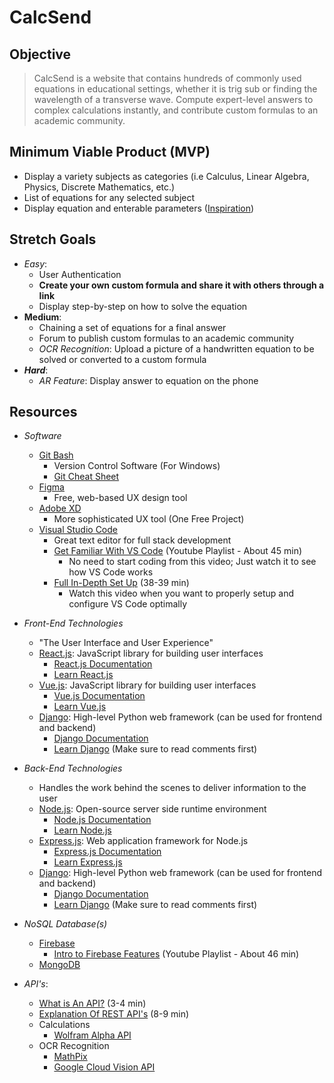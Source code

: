 # CalcSend

## Objective
> CalcSend is a website that contains hundreds of commonly used equations in educational settings, whether it is trig sub or finding the wavelength of a transverse wave. Compute expert-level answers to complex calculations instantly, and contribute custom formulas to an academic community.

## Minimum Viable Product (MVP)
- Display a variety subjects as categories (i.e Calculus, Linear Algebra, Physics, Discrete Mathematics, etc.)
- List of equations for any selected subject
- Display equation and enterable parameters ([Inspiration](https://i.gyazo.com/dcecf37ea27868f3ce4e5e42cb2e5194.png))

## Stretch Goals
- *Easy*:
    - User Authentication
    - **Create your own custom formula and share it with others through a link**
    - Display step-by-step on how to solve the equation
- **Medium**:
    - Chaining a set of equations for a final answer
    - Forum to publish custom formulas to an academic community
    - *OCR Recognition*: Upload a picture of a handwritten equation to be solved or converted to a custom formula
- ***Hard***:
    - *AR Feature*: Display answer to equation on the phone

## Resources
- *Software*
    - [Git Bash](https://git-scm.com/downloads)
        - Version Control Software (For Windows)
        - [Git Cheat Sheet](https://education.github.com/git-cheat-sheet-education.pdf)
    - [Figma](https://www.figma.com/)
        - Free, web-based UX design tool
    - [Adobe XD](https://www.adobe.com/products/xd.html?sdid=12B9F15S&mv=Search&ef_id=CjwKCAjwkdL6BRAREiwA-kiczGlKOD6-DASI9BUGIwQBgdAt33vydE4YxCgvMX5TDh2T5m9Trjq-jBoCFugQAvD_BwE:G:s&s_kwcid=AL!3085!3!315233774139!e!!g!!adobe%20xd!1641846436!65452675151)
        - More sophisticated UX tool (One Free Project)
    - [Visual Studio Code](https://code.visualstudio.com/)
        - Great text editor for full stack development
        - [Get Familiar With VS Code](https://www.youtube.com/playlist?list=PLC3y8-rFHvwhleivq1QohBZN4d8IdzG3c) (Youtube Playlist - About 45 min)
            - No need to start coding from this video; Just watch it to see how VS Code works
        - [Full In-Depth Set Up](https://www.youtube.com/watch?v=fnPhJHN0jTE) (38-39 min)
            - Watch this video when you want to properly setup and configure VS Code optimally
- *Front-End Technologies*
    - "The User Interface and User Experience"
    - [React.js](https://reactjs.org/): JavaScript library for building user interfaces
        - [React.js Documentation](https://reactjs.org/docs/getting-started.html)
        - [Learn React.js](https://www.freecodecamp.org/learn/front-end-libraries/react/)
    - [Vue.js](https://vuejs.org/): JavaScript library for building user interfaces
        - [Vue.js Documentation](https://vuejs.org/v2/guide/)
        - [Learn Vue.js](https://www.youtube.com/watch?v=4deVCNJq3qc)
    - [Django](https://www.djangoproject.com/): High-level Python web framework (can be used for frontend and backend)
        - [Django Documentation](https://docs.djangoproject.com/en/3.1/)
        - [Learn Django](https://www.youtube.com/watch?v=UmljXZIypDc) (Make sure to read comments first)
- *Back-End Technologies*
    - Handles the work behind the scenes to deliver information to the user
    - [Node.js](https://nodejs.org/en/): Open-source server side runtime environment
        - [Node.js Documentation](https://nodejs.org/en/docs/)
        - [Learn Node.js](https://www.youtube.com/watch?v=TlB_eWDSMt4)
    - [Express.js](https://expressjs.com/): Web application framework for Node.js
        - [Express.js Documentation](https://devdocs.io/express/)
        - [Learn Express.js](https://www.youtube.com/watch?v=G8uL0lFFoN0)
    - [Django](https://www.djangoproject.com/): High-level Python web framework (can be used for frontend and backend)
        - [Django Documentation](https://docs.djangoproject.com/en/3.1/)
        - [Learn Django](https://www.youtube.com/watch?v=UmljXZIypDc) (Make sure to read comments first)
        
- *NoSQL Database(s)*
    - [Firebase](https://firebase.google.com/)
        - [Intro to Firebase Features](https://www.youtube.com/playlist?list=PLl-K7zZEsYLm7CPS0xf-7E7EF3AFxWRCW) (Youtube Playlist - About 46 min)
    - [MongoDB](https://www.mongodb.com/)
- *API's*:
    - [What is An API?](https://www.youtube.com/watch?v=s7wmiS2mSXY) (3-4 min)
    - [Explanation Of REST API's](https://www.youtube.com/watch?v=7YcW25PHnAA) (8-9 min)
    - Calculations
        - [Wolfram Alpha API](https://products.wolframalpha.com/api/)
    - OCR Recognition
        - [MathPix](https://mathpix.com/)
        - [Google Cloud Vision API](https://cloud.google.com/vision)
